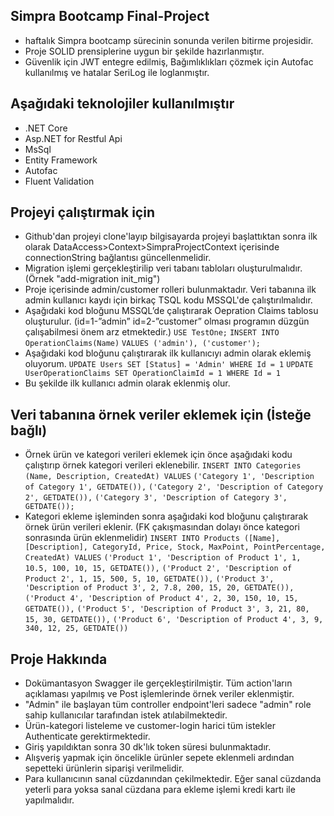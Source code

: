 Simpra Bootcamp Final-Project
----------
- haftalık Simpra bootcamp sürecinin sonunda verilen bitirme projesidir.
- Proje SOLID prensiplerine uygun bir şekilde hazırlanmıştır.
- Güvenlik için JWT entegre edilmiş, Bağımlıklıkları çözmek için Autofac kullanılmış ve hatalar SeriLog ile loglanmıştır.

Aşağıdaki teknolojiler kullanılmıştır
----------
-   .NET Core
-   Asp.NET for Restful Api
-   MsSql
-   Entity Framework
-   Autofac
-   Fluent Validation

Projeyi çalıştırmak için
----------
- Github'dan projeyi clone'layıp bilgisayarda projeyi başlattıktan sonra ilk olarak DataAccess>Context>SimpraProjectContext içerisinde connectionString bağlantısı güncellenmelidir.
- Migration işlemi gerçekleştirilip veri tabanı tabloları oluşturulmalıdır. (Örnek "add-migration init_mig")
- Proje içerisinde admin/customer rolleri bulunmaktadır. Veri tabanına ilk admin kullanıcı kaydı için birkaç TSQL kodu MSSQL'de çalıştırılmalıdır.
- Aşağıdaki kod bloğunu MSSQL’de çalıştırarak Oepration Claims tablosu oluşturulur. (id=1-”admin” id=2-”customer” olması programın düzgün çalışabilmesi önem arz etmektedir.)
`USE TestOne;`
`INSERT INTO OperationClaims(Name)`
`VALUES ('admin'), ('customer');`
- Aşağıdaki kod bloğunu çalıştırarak ilk kullanıcıyı admin olarak eklemiş oluyorum.
```UPDATE Users SET [Status] = 'Admin' WHERE Id = 1```
```UPDATE UserOperationClaims SET OperationClaimId = 1 WHERE Id = 1```
- Bu şekilde ilk kullanıcı admin olarak eklenmiş olur.

Veri tabanına örnek veriler eklemek için (İsteğe bağlı)
----------
- Örnek ürün ve kategori verileri eklemek için önce aşağıdaki kodu çalıştırıp örnek kategori verileri eklenebilir.
```INSERT INTO Categories (Name, Description, CreatedAt) VALUES```
```('Category 1', 'Description of Category 1', GETDATE()),```
```('Category 2', 'Description of Category 2', GETDATE()),```
```('Category 3', 'Description of Category 3', GETDATE());```
- Kategori ekleme işleminden sonra aşağıdaki kod bloğunu çalıştırarak örnek ürün verileri eklenir. (FK çakışmasından dolayı önce kategori sonrasında ürün eklenmelidir)
```INSERT INTO Products ([Name], [Description], CategoryId, Price, Stock, MaxPoint, PointPercentage, CreatedAt) VALUES```
```('Product 1', 'Description of Product 1', 1, 10.5, 100, 10, 15, GETDATE()),```
```('Product 2', 'Description of Product 2', 1, 15, 500, 5, 10, GETDATE()),```
```('Product 3', 'Description of Product 3', 2, 7.8, 200, 15, 20, GETDATE()),```
```('Product 4', 'Description of Product 4', 2, 30, 150, 10, 15, GETDATE()),```
```('Product 5', 'Description of Product 3', 3, 21, 80, 15, 30, GETDATE()),```
```('Product 6', 'Description of Product 4', 3, 9, 340, 12, 25, GETDATE())```

Proje Hakkında
----------
- Dokümantasyon Swagger ile gerçekleştirilmiştir. Tüm action'ların açıklaması yapılmış ve Post işlemlerinde örnek veriler eklenmiştir.
- "Admin" ile başlayan tüm controller endpoint'leri sadece "admin" role sahip kullanıcılar tarafından istek atılabilmektedir.
- Ürün-kategori listeleme ve customer-login harici tüm istekler Authenticate gerektirmektedir. 
- Giriş yapıldıktan sonra 30 dk'lık token süresi bulunmaktadır.
- Alışveriş yapmak için öncelikle ürünler sepete eklenmeli ardından sepetteki ürünlerin siparişi verilmelidir.
- Para kullanıcının sanal cüzdanından çekilmektedir. Eğer sanal cüzdanda yeterli para yoksa sanal cüzdana para ekleme işlemi kredi kartı ile yapılmalıdır.



